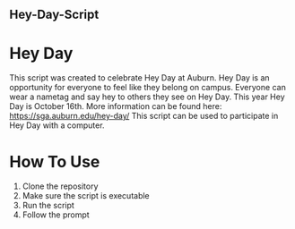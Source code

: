## Hey-Day-Script
# Hey Day
This script was created to celebrate Hey Day at Auburn. Hey Day is an opportunity for everyone to feel like they belong on campus. Everyone can wear a nametag and say hey to others they see on Hey Day. This year Hey Day is October 16th. More information can be found here: https://sga.auburn.edu/hey-day/ 
This script can be used to participate in Hey Day with a computer.
# How To Use
1. Clone the repository
2. Make sure the script is executable
3. Run the script
4. Follow the prompt
